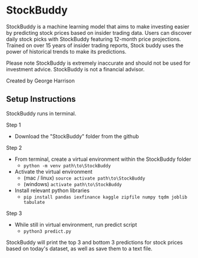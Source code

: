 # StockBuddy

StockBuddy is a machine learning model that aims to make investing easier by predicting stock prices based on insider trading data.
Users can discover daily stock picks with StockBuddy featuring 12-month price projections. Trained on over 15 years of insider trading reports,
Stock buddy uses the power of historical trends to make its predictions.

Please note StockBuddy is extremely inaccurate and should not be used for investment advice. StockBuddy is not a financial advisor.

Created by George Harrison

## Setup Instructions

StockBuddy runs in terminal.

Step 1

- Download the "StockBuddy" folder from the github

Step 2

- From terminal, create a virtual environment within the StockBuddy folder
  - <code>python -m venv path\to\StockBuddy</code>
- Activate the virtual environment
  - (mac / linux) <code>source activate path\to\StockBuddy</code>
  - (windows) <code>activate path\to\StockBuddy</code>
- Install relevant python libraries
  - <code>pip install pandas iexfinance kaggle zipfile numpy tqdm joblib tabulate</code>

Step 3

- While still in virtual environment, run predict script
  - <code>python3 predict.py</code>

StockBuddy will print the top 3 and bottom 3 predictions for stock prices based on today's dataset, as well as save them to a text file.
